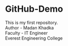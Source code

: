 # GitHub-Demo
This is my first repository. 
<br>
Author - Madan Khadka
<br>
Faculty - IT Engineer
<br>
Everest Engineering College
